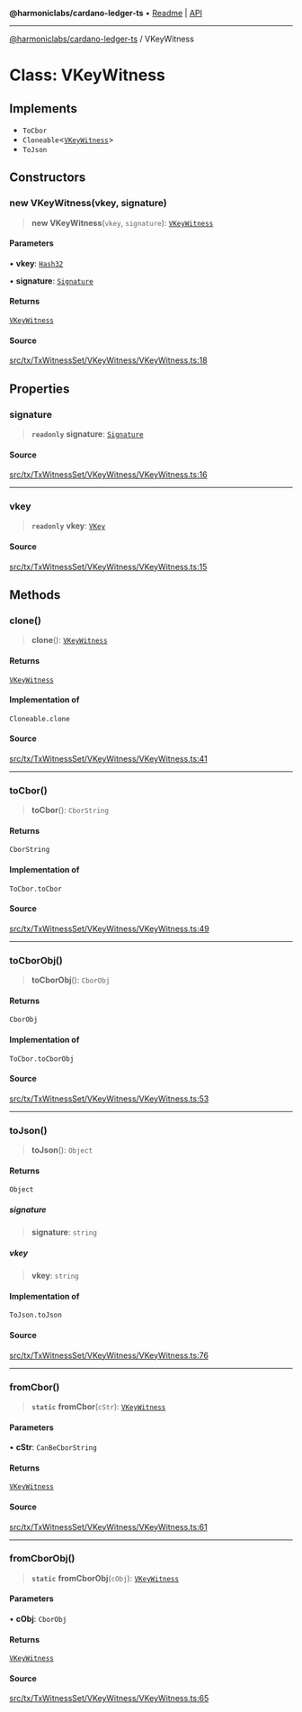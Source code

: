 **@harmoniclabs/cardano-ledger-ts** • [Readme](../Introduction.md) \| [API](../globals.md)

***

[@harmoniclabs/cardano-ledger-ts](../Introduction.md) / VKeyWitness

# Class: VKeyWitness

## Implements

- `ToCbor`
- `Cloneable`\<[`VKeyWitness`](VKeyWitness.md)\>
- `ToJson`

## Constructors

### new VKeyWitness(vkey, signature)

> **new VKeyWitness**(`vkey`, `signature`): [`VKeyWitness`](VKeyWitness.md)

#### Parameters

• **vkey**: [`Hash32`](Hash32.md)

• **signature**: [`Signature`](Signature.md)

#### Returns

[`VKeyWitness`](VKeyWitness.md)

#### Source

[src/tx/TxWitnessSet/VKeyWitness/VKeyWitness.ts:18](https://github.com/HarmonicLabs/cardano-ledger-ts/blob/d1659b0/src/tx/TxWitnessSet/VKeyWitness/VKeyWitness.ts#L18)

## Properties

### signature

> **`readonly`** **signature**: [`Signature`](Signature.md)

#### Source

[src/tx/TxWitnessSet/VKeyWitness/VKeyWitness.ts:16](https://github.com/HarmonicLabs/cardano-ledger-ts/blob/d1659b0/src/tx/TxWitnessSet/VKeyWitness/VKeyWitness.ts#L16)

***

### vkey

> **`readonly`** **vkey**: [`VKey`](VKey.md)

#### Source

[src/tx/TxWitnessSet/VKeyWitness/VKeyWitness.ts:15](https://github.com/HarmonicLabs/cardano-ledger-ts/blob/d1659b0/src/tx/TxWitnessSet/VKeyWitness/VKeyWitness.ts#L15)

## Methods

### clone()

> **clone**(): [`VKeyWitness`](VKeyWitness.md)

#### Returns

[`VKeyWitness`](VKeyWitness.md)

#### Implementation of

`Cloneable.clone`

#### Source

[src/tx/TxWitnessSet/VKeyWitness/VKeyWitness.ts:41](https://github.com/HarmonicLabs/cardano-ledger-ts/blob/d1659b0/src/tx/TxWitnessSet/VKeyWitness/VKeyWitness.ts#L41)

***

### toCbor()

> **toCbor**(): `CborString`

#### Returns

`CborString`

#### Implementation of

`ToCbor.toCbor`

#### Source

[src/tx/TxWitnessSet/VKeyWitness/VKeyWitness.ts:49](https://github.com/HarmonicLabs/cardano-ledger-ts/blob/d1659b0/src/tx/TxWitnessSet/VKeyWitness/VKeyWitness.ts#L49)

***

### toCborObj()

> **toCborObj**(): `CborObj`

#### Returns

`CborObj`

#### Implementation of

`ToCbor.toCborObj`

#### Source

[src/tx/TxWitnessSet/VKeyWitness/VKeyWitness.ts:53](https://github.com/HarmonicLabs/cardano-ledger-ts/blob/d1659b0/src/tx/TxWitnessSet/VKeyWitness/VKeyWitness.ts#L53)

***

### toJson()

> **toJson**(): `Object`

#### Returns

`Object`

##### signature

> **signature**: `string`

##### vkey

> **vkey**: `string`

#### Implementation of

`ToJson.toJson`

#### Source

[src/tx/TxWitnessSet/VKeyWitness/VKeyWitness.ts:76](https://github.com/HarmonicLabs/cardano-ledger-ts/blob/d1659b0/src/tx/TxWitnessSet/VKeyWitness/VKeyWitness.ts#L76)

***

### fromCbor()

> **`static`** **fromCbor**(`cStr`): [`VKeyWitness`](VKeyWitness.md)

#### Parameters

• **cStr**: `CanBeCborString`

#### Returns

[`VKeyWitness`](VKeyWitness.md)

#### Source

[src/tx/TxWitnessSet/VKeyWitness/VKeyWitness.ts:61](https://github.com/HarmonicLabs/cardano-ledger-ts/blob/d1659b0/src/tx/TxWitnessSet/VKeyWitness/VKeyWitness.ts#L61)

***

### fromCborObj()

> **`static`** **fromCborObj**(`cObj`): [`VKeyWitness`](VKeyWitness.md)

#### Parameters

• **cObj**: `CborObj`

#### Returns

[`VKeyWitness`](VKeyWitness.md)

#### Source

[src/tx/TxWitnessSet/VKeyWitness/VKeyWitness.ts:65](https://github.com/HarmonicLabs/cardano-ledger-ts/blob/d1659b0/src/tx/TxWitnessSet/VKeyWitness/VKeyWitness.ts#L65)
